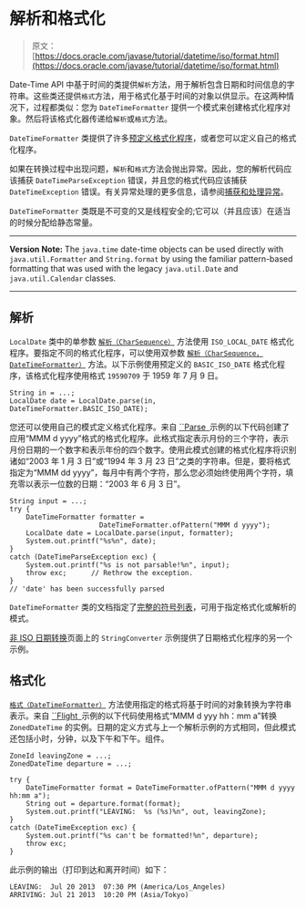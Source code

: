 # 解析和格式化

> 原文： [https://docs.oracle.com/javase/tutorial/datetime/iso/format.html](https://docs.oracle.com/javase/tutorial/datetime/iso/format.html)

Date-Time API 中基于时间的类提供`解析`方法，用于解析包含日期和时间信息的字符串。这些类还提供`格式`方法，用于格式化基于时间的对象以供显示。在这两种情况下，过程都类似：您为 `DateTimeFormatter` 提供一个模式来创建格式化程序对象。然后将该格式化器传递给`解析`或`格式`方法。

`DateTimeFormatter` 类提供了许多[预定义格式化程序](https://docs.oracle.com/javase/8/docs/api/java/time/format/DateTimeFormatter.html#predefined)，或者您可以定义自己的格式化程序。

如果在转换过程中出现问题，`解析`和`格式`方法会抛出异常。因此，您的解析代码应该捕获 `DateTimeParseException` 错误，并且您的格式代码应该捕获 `DateTimeException` 错误。有关异常处理的更多信息，请参阅[捕获和处理异常](../../essential/exceptions/handling.html)。

`DateTimeFormatter` 类既是不可变的又是线程安全的;它可以（并且应该）在适当的时候分配给静态常量。

* * *

**Version Note:** The `java.time` date-time objects can be used directly with `java.util.Formatter` and `String.format` by using the familiar pattern-based formatting that was used with the legacy `java.util.Date` and `java.util.Calendar` classes.

* * *

## 解析

`LocalDate` 类中的单参数 [`解析（CharSequence）`](https://docs.oracle.com/javase/8/docs/api/java/time/LocalDate.html#parse-java.lang.CharSequence-) 方法使用 `ISO_LOCAL_DATE` 格式化程序。要指定不同的格式化程序，可以使用双参数 [`解析（CharSequence，DateTimeFormatter）`](https://docs.oracle.com/javase/8/docs/api/java/time/LocalDate.html#parse-java.lang.CharSequence-java.time.format.DateTimeFormatter-) 方法。以下示例使用预定义的 `BASIC_ISO_DATE` 格式化程序，该格式化程序使用格式 `19590709` 于 1959 年 7 月 9 日。

```
String in = ...;
LocalDate date = LocalDate.parse(in, DateTimeFormatter.BASIC_ISO_DATE);

```

您还可以使用自己的模式定义格式化程序。来自 [``Parse` `](examples/Parse.java)示例的以下代码创建了应用“MMM d yyyy”格式的格式化程序。此格式指定表示月份的三个字符，表示月份日期的一个数字和表示年份的四个数字。使用此模式创建的格式化程序将识别诸如“2003 年 1 月 3 日”或“1994 年 3 月 23 日”之类的字符串。但是，要将格式指定为“MMM dd yyyy”，每月中有两个字符，那么您必须始终使用两个字符，填充零以表示一位数的日期：“2003 年 6 月 3 日”。

```
String input = ...;
try {
    DateTimeFormatter formatter =
                      DateTimeFormatter.ofPattern("MMM d yyyy");
    LocalDate date = LocalDate.parse(input, formatter);
    System.out.printf("%s%n", date);
}
catch (DateTimeParseException exc) {
    System.out.printf("%s is not parsable!%n", input);
    throw exc;      // Rethrow the exception.
}
// 'date' has been successfully parsed

```

`DateTimeFormatter` 类的文档指定了[完整的符号列表](https://docs.oracle.com/javase/8/docs/api/java/time/format/DateTimeFormatter.html#patterns)，可用于指定格式化或解析的模式。

[非 ISO 日期转换](nonIso.html)页面上的 `StringConverter` 示例提供了日期格式化程序的另一个示例。

## 格式化

[`格式（DateTimeFormatter）`](https://docs.oracle.com/javase/8/docs/api/java/time/LocalDate.html#format-java.time.format.DateTimeFormatter-) 方法使用指定的格式将基于时间的对象转换为字符串表示。来自 [``Flight` `](examples/Flight.java)示例的以下代码使用格式“MMM d yyy hh：mm a”转换 `ZonedDateTime` 的实例。日期的定义方式与上一个解析示例的方式相同，但此模式还包括小时，分钟，以及下午和下午。组件。

```
ZoneId leavingZone = ...;
ZonedDateTime departure = ...;

try {
    DateTimeFormatter format = DateTimeFormatter.ofPattern("MMM d yyyy  hh:mm a");
    String out = departure.format(format);
    System.out.printf("LEAVING:  %s (%s)%n", out, leavingZone);
}
catch (DateTimeException exc) {
    System.out.printf("%s can't be formatted!%n", departure);
    throw exc;
}

```

此示例的输出（打印到达和离开时间）如下：

```
LEAVING:  Jul 20 2013  07:30 PM (America/Los_Angeles)
ARRIVING: Jul 21 2013  10:20 PM (Asia/Tokyo)

```
